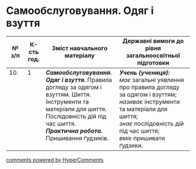 <div id="hypercomments_widget" class="js-hypercomments-widget invisible"></div>

# Самообслуговування. Одяг і взуття

<table>
  <tr>
    <td width="10%" align="center"><b>№ з/п</b></td>
    <td width="10%" align="center"><b>К-сть год.</b></td>
    <td width="40%" align="center"><b>Зміст навчального матеріалу</b></td>
    <td width="60%" align="center"><b>Державні вимоги до рівня загальноосвітньої підготовки</b></td>
  </tr>
<tbody>
  <tr>
    <td width="10%" style="vertical-align:top !important;">
10.</td>
    <td width="10%" style="vertical-align:top !important;">
1</td>
    <td width="40%" style="vertical-align:top !important;">
<b><i>Самообслуговування. Одяг і взуття.</i></b>  Правила догляду за одягом і взуттям. Шиття. Інструменти та матеріали для шиття. Послідовність дій під час шиття.<br>
<b><i>Практична робота.</i></b> <br>
Пришивання ґудзиків.<br>
</td>
    <td width="60%" style="vertical-align:top !important;">
<i><b>Учень (учениця):</b></i><br>
<i>має</i> загальні уявлення про правила догляду за одягом і взуттям;<br>
<i>називає</i> інструменти та матеріали для шиття;<br>
<i>знає</i> послідовність дій під час шиття;<br>
<i>вміє</i> пришивати ґудзики.<br>
</td>
  </tr>
</tbody>
</table>

<div class="js-hypercomments-container">
<a href="http://hypercomments.com" class="hc-link" title="comments widget">comments powered by HyperComments</a>
</div>
